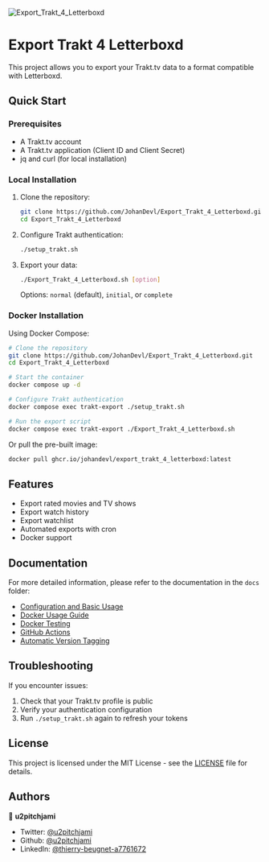 ![Export_Trakt_4_Letterboxd](https://socialify.git.ci/u2pitchjami/Export_Trakt_4_Letterboxd/image?description=1&descriptionEditable=The%20purpose%20of%20this%20script%20is%20to%20export%20Trakt%20movies%20watchlist%20to%20csv%20file%20for%20manual%20Letterboxd%20import&font=Jost&language=1&logo=https%3A%2F%2Fgreen-berenice-35.tiiny.site%2Fimage2vector-3.svg&name=1&owner=1&pattern=Charlie%20Brown&stargazers=1&theme=Dark)

# Export Trakt 4 Letterboxd

This project allows you to export your Trakt.tv data to a format compatible with Letterboxd.

## Quick Start

### Prerequisites

- A Trakt.tv account
- A Trakt.tv application (Client ID and Client Secret)
- jq and curl (for local installation)

### Local Installation

1. Clone the repository:

   ```bash
   git clone https://github.com/JohanDevl/Export_Trakt_4_Letterboxd.git
   cd Export_Trakt_4_Letterboxd
   ```

2. Configure Trakt authentication:

   ```bash
   ./setup_trakt.sh
   ```

3. Export your data:
   ```bash
   ./Export_Trakt_4_Letterboxd.sh [option]
   ```
   Options: `normal` (default), `initial`, or `complete`

### Docker Installation

Using Docker Compose:

```bash
# Clone the repository
git clone https://github.com/JohanDevl/Export_Trakt_4_Letterboxd.git
cd Export_Trakt_4_Letterboxd

# Start the container
docker compose up -d

# Configure Trakt authentication
docker compose exec trakt-export ./setup_trakt.sh

# Run the export script
docker compose exec trakt-export ./Export_Trakt_4_Letterboxd.sh
```

Or pull the pre-built image:

```bash
docker pull ghcr.io/johandevl/export_trakt_4_letterboxd:latest
```

## Features

- Export rated movies and TV shows
- Export watch history
- Export watchlist
- Automated exports with cron
- Docker support

## Documentation

For more detailed information, please refer to the documentation in the `docs` folder:

- [Configuration and Basic Usage](docs/CONFIGURATION.md)
- [Docker Usage Guide](docs/DOCKER_USAGE.md)
- [Docker Testing](docs/DOCKER_TESTING.md)
- [GitHub Actions](docs/GITHUB_ACTIONS.md)
- [Automatic Version Tagging](docs/AUTO_TAGGING.md)

## Troubleshooting

If you encounter issues:

1. Check that your Trakt.tv profile is public
2. Verify your authentication configuration
3. Run `./setup_trakt.sh` again to refresh your tokens

## License

This project is licensed under the MIT License - see the [LICENSE](LICENSE) file for details.

## Authors

👤 **u2pitchjami**

- Twitter: [@u2pitchjami](https://twitter.com/u2pitchjami)
- Github: [@u2pitchjami](https://github.com/u2pitchjami)
- LinkedIn: [@thierry-beugnet-a7761672](https://linkedin.com/in/thierry-beugnet-a7761672)
